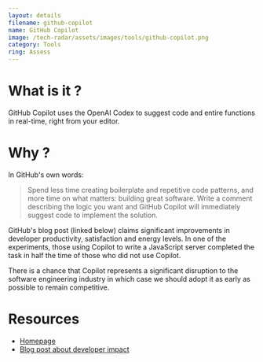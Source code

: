 ```yaml
---
layout: details
filename: github-copilot
name: GitHub Copilot
image: /tech-radar/assets/images/tools/github-copilot.png
category: Tools
ring: Assess
---
```


# What is it ?

GitHub Copilot uses the OpenAI Codex to suggest code and entire functions in real-time, right from your editor.

# Why ?

In GitHub's own words:

> Spend less time creating boilerplate and repetitive code patterns, and more time on what matters: building great software. Write a comment describing the logic you want and GitHub Copilot will immediately suggest code to implement the solution.

GitHub's blog post (linked below) claims significant improvements in developer productivity, satisfaction and energy levels. In one of the experiments, those using Copilot to write a JavaScript server completed the task in half the time of those who did not use Copilot.

There is a chance that Copilot represents a significant disruption to the software engineering industry in which case we should adopt it as early as possible to remain competitive.

# Resources

- [Homepage](https://github.com/features/copilot)
- [Blog post about developer impact](https://github.blog/2022-09-07-research-quantifying-github-copilots-impact-on-developer-productivity-and-happiness/)
